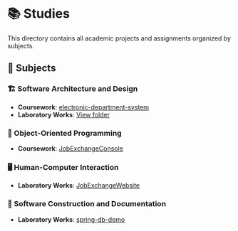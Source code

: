 # 📚 Studies

This directory contains all academic projects and assignments organized by subjects.

## 📖 Subjects

### 🏗️ Software Architecture and Design
- **Coursework**: [electronic-department-system](software-architecture-and-design/coursework/electronic-department-system)
- **Laboratory Works**: [View folder](software-architecture-and-design/laboratory-works)

### 🎯 Object-Oriented Programming
- **Coursework**: [JobExchangeConsole](object-oriented-programming/coursework/JobExchangeConsole)

### 🖥️ Human-Computer Interaction
- **Laboratory Works**: [JobExchangeWebsite](human-computer-interaction/laboratory-works/JobExchangeWebsite)

### 🔧 Software Construction and Documentation
- **Laboratory Works**: [spring-db-demo](software-construction-and-documentation/laboratory-works/spring-db-demo)
